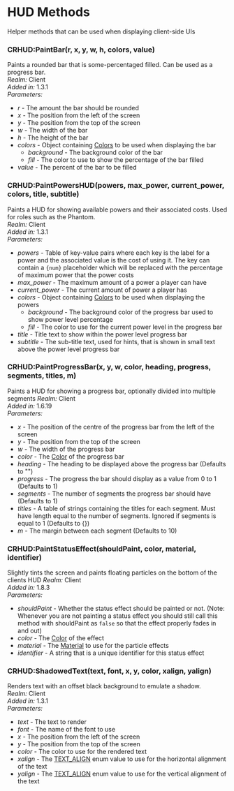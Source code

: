 # HUD Methods
Helper methods that can be used when displaying client-side UIs

### CRHUD:PaintBar(r, x, y, w, h, colors, value)
Paints a rounded bar that is some-percentaged filled. Can be used as a progress bar.\
*Realm:* Client\
*Added in:* 1.3.1\
*Parameters:*
- *r* - The amount the bar should be rounded
- *x* - The position from the left of the screen
- *y* - The position from the top of the screen
- *w* - The width of the bar
- *h* - The height of the bar
- *colors* - Object containing [Colors](https://wiki.facepunch.com/gmod/Color) to be used when displaying the bar
  - *background* - The background color of the bar
  - *fill* - The color to use to show the percentage of the bar filled
- *value* - The percent of the bar to be filled

### CRHUD:PaintPowersHUD(powers, max_power, current_power, colors, title, subtitle)
Paints a HUD for showing available powers and their associated costs. Used for roles such as the Phantom.\
*Realm:* Client\
*Added in:* 1.3.1\
*Parameters:*
- *powers* - Table of key-value pairs where each key is the label for a power and the associated value is the cost of using it. The key can contain a `{num}` placeholder which will be replaced with the percentage of maximum power that the power costs
- *max_power* - The maximum amount of a power a player can have
- *current_power* - The current amount of power a player has
- *colors* - Object containing [Colors](https://wiki.facepunch.com/gmod/Color) to be used when displaying the powers
  - *background* - The background color of the progress bar used to show power level percentage
  - *fill* - The color to use for the current power level in the progress bar
- *title* - Title text to show within the power level progress bar
- *subtitle* - The sub-title text, used for hints, that is shown in small text above the power level progress bar

### CRHUD:PaintProgressBar(x, y, w, color, heading, progress, segments, titles, m)
Paints a HUD for showing a progress bar, optionally divided into multiple segments
*Realm:* Client\
*Added in:* 1.6.19\
*Parameters:*
- *x* - The position of the centre of the progress bar from the left of the screen
- *y* - The position from the top of the screen
- *w* - The width of the progress bar
- *color* - The [Color](https://wiki.facepunch.com/gmod/Color) of the progress bar
- *heading* - The heading to be displayed above the progress bar (Defaults to "")
- *progress* - The progress the bar should display as a value from 0 to 1 (Defaults to 1)
- *segments* - The number of segments the progress bar should have (Defaults to 1)
- *titles* - A table of strings containing the titles for each segment. Must have length equal to the number of segments. Ignored if segments is equal to 1 (Defaults to {})
- *m* - The margin between each segment (Defaults to 10)

### CRHUD:PaintStatusEffect(shouldPaint, color, material, identifier)
Slightly tints the screen and paints floating particles on the bottom of the clients HUD
*Realm:* Client\
*Added in:* 1.8.3\
*Parameters:*
- *shouldPaint* - Whether the status effect should be painted or not. (Note: Whenever you are not painting a status effect you should still call this method with shouldPaint as `false` so that the effect properly fades in and out)
- *color* - The [Color](https://wiki.facepunch.com/gmod/Color) of the effect
- *material* - The [Material](https://wiki.facepunch.com/gmod/Global.Material) to use for the particle effects
- *identifier* - A string that is a unique identifier for this status effect 

### CRHUD:ShadowedText(text, font, x, y, color, xalign, yalign)
Renders text with an offset black background to emulate a shadow.\
*Realm:* Client\
*Added in:* 1.3.1\
*Parameters:*
- *text* - The text to render
- *font* - The name of the font to use
- *x* - The position from the left of the screen
- *y* - The position from the top of the screen
- *color* - The color to use for the rendered text
- *xalign* - The [TEXT_ALIGN](https://wiki.facepunch.com/gmod/Enums/TEXT_ALIGN) enum value to use for the horizontal alignment of the text
- *yalign* - The [TEXT_ALIGN](https://wiki.facepunch.com/gmod/Enums/TEXT_ALIGN) enum value to use for the vertical alignment of the text